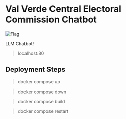 # Val Verde Central Electoral Commission Chatbot

![Flag](https://static.wikia.nocookie.net/val-verde/images/c/cd/Flag1.gif/revision/latest/scale-to-width-down/265?cb=20220221232202)

LLM Chatbot!

> localhost:80

## Deployment Steps

> docker compose up

> docker compose down

> docker compose build

> docker compose restart
